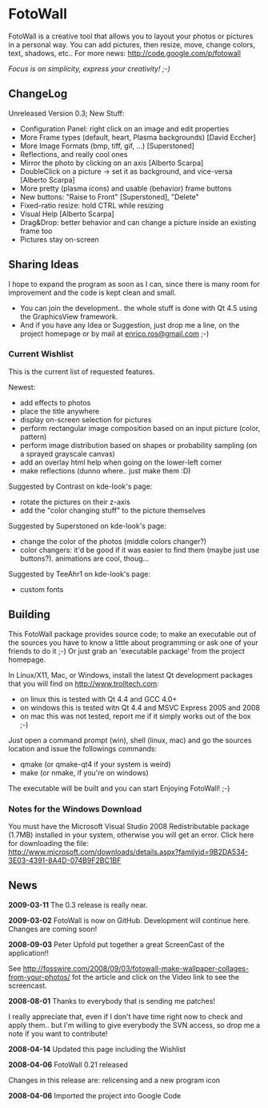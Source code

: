 FotoWall
========

FotoWall is a creative tool that allows you to layout your photos or pictures in a personal way. You can add pictures, then resize, move, change colors, text, shadows, etc..
For more news: http://code.google.com/p/fotowall

*Focus is on simplicity, express your creativity! ;-)*


ChangeLog
---------

Unreleased Version 0.3; New Stuff:

* Configuration Panel: right click on an image and edit properties
* More Frame types (default, heart, Plasma backgrounds) [David Eccher]
* More Image Formats (bmp, tiff, gif, ...) [Superstoned]
* Reflections, and really cool ones
* Mirror the photo by clicking on an axis [Alberto Scarpa]
* DoubleClick on a picture -> set it as background, and vice-versa [Alberto Scarpa]
* More pretty (plasma icons) and usable (behavior) frame buttons
* New buttons: "Raise to Front" [Superstoned], "Delete"
* Fixed-ratio resize: hold CTRL while resizing
* Visual Help [Alberto Scarpa]
* Drag&Drop: better behavior and can change a picture inside an existing frame too
* Pictures stay on-screen


Sharing Ideas
-------------

I hope to expand the program as soon as I can, since there is many room for improvement and the code is kept clean and small.

- You can join the development.. the whole stuff is done with Qt 4.5 using the
  GraphicsView framework.
- And if you have any Idea or Suggestion, just drop me a line, on the project
  homepage or by mail at  enrico.ros@gmail.com ;-)

### Current Wishlist

This is the current list of requested features.

Newest:

* add effects to photos
* place the title anywhere
* display on-screen selection for pictures
* perform rectangular image composition based on an input picture (color, pattern)
* perform image distribution based on shapes or probability sampling (on a sprayed grayscale canvas)
* add an overlay html help when going on the lower-left corner
* make reflections (dunno where.. just make them :D)

Suggested by Contrast on kde-look's page:

* rotate the pictures on their z-axis
* add the "color changing stuff" to the picture themselves

Suggested by Superstoned on kde-look's page:

* change the color of the photos (middle colors changer?)
* color changers: it'd be good if it was easier to find them (maybe just use buttons?). animations are cool, thoug...

Suggested by TeeAhr1 on kde-look's page:

* custom fonts


Building
--------

This FotoWall package provides source code; to make an executable out of the
sources you have to know a little about programming or ask one of your friends
to do it ;-) Or just grab an 'executable package' from the project homepage.

In Linux/X11, Mac, or Windows, install the latest Qt development packages that
you will find on http://www.trolltech.com:

- on linux this is tested with Qt 4.4 and GCC 4.0+
- on windows this is tested witn Qt 4.4 and MSVC Express 2005 and 2008
- on mac this was not tested, report me if it simply works out of the box ;-)

Just open a command prompt (win), shell (linux, mac) and go the sources
location and issue the followings commands:

- qmake  (or qmake-qt4 if your system is weird)
- make   (or nmake, if you're on windows)

The executable will be built and you can start Enjoying FotoWall! ;-)

### Notes for the Windows Download

You must have the Microsoft Visual Studio 2008 Redistributable package (1.7MB) installed in your system, otherwise you will get an error.
Click here for downloading the file: http://www.microsoft.com/downloads/details.aspx?familyid=9B2DA534-3E03-4391-8A4D-074B9F2BC1BF


News
----

**2009-03-11** The 0.3 release is really near.

**2009-03-02** FotoWall is now on GitHub. Development will continue here. Changes are coming soon!

**2008-09-03** Peter Upfold put together a great ScreenCast of the application!!

See http://fosswire.com/2008/09/03/fotowall-make-wallpaper-collages-from-your-photos/ fot the article and click on the Video link to see the screencast.

**2008-08-01** Thanks to everybody that is sending me patches!

I really appreciate that, even if I don't have time right now to check and apply them.. but I'm willing to give everybody the SVN access, so drop me a note if you want to contribute!

**2008-04-14** Updated this page including the Wishlist

**2008-04-06** FotoWall 0.21 released

Changes in this release are: relicensing and a new program icon

**2008-04-06** Imported the project into Google Code
